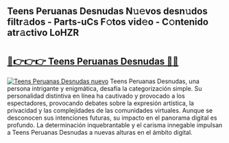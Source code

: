 ## Teens Peruanas Desnudas N𝚞𝚎vos desn𝚞dos filtr𝚊dos - Parts-uCs F𝚘tos vid𝚎o - C𝚘ntenido atr𝚊ctivo LoHZR

# <h2><a href="http://mb2ecxx.tromn.icu/?c=Teens+Peruanas+Desnudas">🔗👉👉👉 Teens Peruanas Desnudas 🔗🔗</a></h2>

[![Teens Peruanas Desnudas nuevo](https://i.imgur.com/pEAQMta.gif)](http://mb2ecxx.tromn.icu/?c=Teens+Peruanas+Desnudas)
Teens Peruanas Desnudas, una persona intrigante y enigmática, desafía la categorización simple. Su personalidad distintiva en línea ha cautivado y provocado a los espectadores, provocando debates sobre la expresión artística, la privacidad y las complejidades de las comunidades virtuales. Aunque se desconocen sus intenciones futuras, su impacto en el panorama digital es profundo. La determinación inquebrantable y el carisma innegable impulsan a Teens Peruanas Desnudas a nuevas alturas en el ámbito digital.
